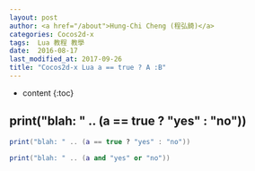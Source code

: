 ```yaml
---
layout: post
author: <a href="/about">Hung-Chi Cheng (程弘錡)</a>
categories: Cocos2d-x
tags:  Lua 教程 教學 
date:  2016-08-17
last_modified_at: 2017-09-26
title: "Cocos2d-x Lua a == true ? A :B"
---
```

<!--                Title 的建議最大長度                   -->

* content
{:toc}


## print("blah: " .. (a == true ? "yes" : "no"))
```lua
print("blah: " .. (a == true ? "yes" : "no"))

print("blah: " .. (a and "yes" or "no"))
```